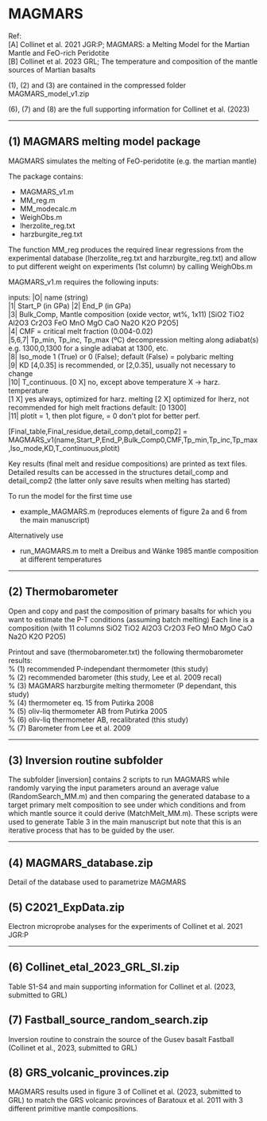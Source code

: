 # MAGMARS
Ref:  	
[A] Collinet et al. 2021 JGR:P; MAGMARS: a Melting Model for the Martian Mantle and FeO-rich Peridotite  
[B] Collinet et al. 2023 GRL; The temperature and composition of the mantle sources of Martian basalts  
	
(1), (2) and (3) are contained in the compressed folder MAGMARS_model_v1.zip  

(6), (7) and (8) are the full supporting information for Collinet et al. (2023)

-----------------------------------------------------------------------------------
## (1) MAGMARS melting model package

MAGMARS simulates the melting of FeO-peridotite (e.g. the martian mantle)

The package contains:  
- MAGMARS_v1.m 
- MM_reg.m
- MM_modecalc.m
- WeighObs.m
- lherzolite_reg.txt
- harzburgite_reg.txt

The function MM_reg produces the required linear regressions from the experimental database (lherzolite_reg.txt and harzburgite_reg.txt) and allow to put different weight on experiments (1st column) by calling WeighObs.m

MAGMARS_v1.m requires the following inputs: 

   inputs: |O| name (string)   
	   |1| Start_P (in GPa)         |2| End_P (in GPa)  
           |3| Bulk_Comp, Mantle composition (oxide vector, wt%, 1x11)  [SiO2 TiO2 Al2O3 Cr2O3 FeO MnO MgO CaO Na2O K2O P2O5]  
           |4| CMF = critical melt fraction (0.004-0.02)  
           |5,6,7| Tp_min, Tp_inc, Tp_max (ºC) decompression melting along adiabat(s)  
               e.g. 1300,0,1300 for a single adiabat at 1300, etc.  
           |8| Iso_mode 1 (True) or 0 (False); default (False) = polybaric melting  
           |9| KD [4,0.35] is recommended, or [2,0.35], usually not necessary to change  
           |10| T_continuous. [0 X] no, except above temperature X -> harz. temperature  
               [1 X] yes always, optimized for harz. melting [2 X] optimized for lherz, not recommended for high melt fractions
               default: [0 1300]  
           |11| plotit = 1, then plot figure, = 0 don't plot for better perf.  

[Final_table,Final_residue,detail_comp,detail_comp2] =   MAGMARS_v1(name,Start_P,End_P,Bulk_Comp0,CMF,Tp_min,Tp_inc,Tp_max,Iso_mode,KD,T_continuous,plotit)  

Key results (final melt and residue compositions) are printed as text files. Detailed results can be accessed in the structures detail_comp and detail_comp2 (the latter only save results when melting has started)  

To run the model for the first time use  
- example_MAGMARS.m (reproduces elements of figure 2a and 6 from the main manuscript)  

Alternatively use  
- run_MAGMARS.m to melt a Dreibus and Wänke 1985 mantle composition at different temperatures

-----------------------------------------------------------------------------------
## (2) Thermobarometer 
Open and copy and past the composition of primary basalts for which you want to estimate the P-T conditions (assuming batch melting) 
Each line is a composition (with 11 columns SiO2 TiO2 Al2O3 Cr2O3 FeO MnO MgO CaO Na2O K2O P2O5)

Printout and save (thermobarometer.txt) the following thermobarometer results:  
% (1) recommended P-independant thermometer (this study)  
% (2) recommended barometer (this study, Lee et al. 2009 recal)  
% (3) MAGMARS harzburgite melting thermometer (P dependant, this study)  
% (4) thermometer eq. 15 from Putirka 2008  
% (5) oliv-liq thermometer AB from Putirka 2005  
% (6) oliv-liq thermometer AB, recalibrated (this study)  
% (7) Barometer from Lee et al. 2009  

-----------------------------------------------------------------------------------
## (3) Inversion routine subfolder
The subfolder [inversion] contains 2 scripts to run MAGMARS while randomly varying the input parameters around an average value (RandomSearch_MM.m) and then comparing the generated database to a target primary melt composition to see under which conditions and from which mantle source it could derive (MatchMelt_MM.m). These scripts were used to generate Table 3 in the main manuscript but note that this is an iterative process that has to be guided by the user.

-----------------------------------------------------------------------------------
## (4) MAGMARS_database.zip
Detail of the database used to parametrize MAGMARS 

## (5) C2021_ExpData.zip
Electron microprobe analyses for the experiments of Collinet et al. 2021 JGR:P

-----------------------------------------------------------------------------------
## (6) Collinet_etal_2023_GRL_SI.zip
Table S1-S4 and main supporting information for Collinet et al. (2023, submitted to GRL)

## (7) Fastball_source_random_search.zip
Inversion routine to constrain the source of the Gusev basalt Fastball (Collinet et al., 2023, submitted to GRL)

## (8) GRS_volcanic_provinces.zip
MAGMARS results used in figure 3 of Collinet et al. (2023, submitted to GRL) to match the GRS volcanic provinces of Baratoux et al. 2011 with 3 different primitive mantle compositions.


